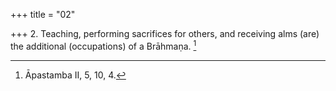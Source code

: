 +++
title = "02"

+++
2. Teaching, performing sacrifices for others, and receiving alms (are) the additional (occupations) of a Brāhmaṇa. [^2] 


[^2]:  Āpastamba II, 5, 10, 4.
